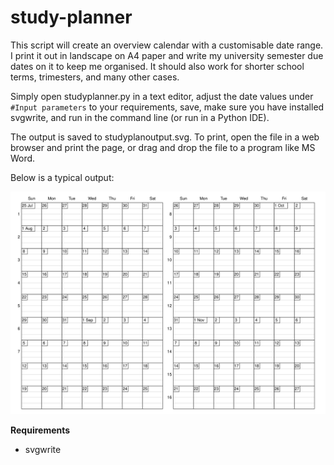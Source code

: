 study-planner
===

This script will create an overview calendar with a customisable date range. I print it out in landscape on A4 paper and write my university semester due dates on it to keep me organised. It should also work for shorter school terms, trimesters, and many other cases.

Simply open studyplanner.py in a text editor, adjust the date values under `#Input parameters` to your requirements, save, make sure you have installed svgwrite, and run in the command line (or run in a Python IDE).

The output is saved to studyplanoutput.svg. To print, open the file in a web browser and print the page, or drag and drop the file to a program like MS Word.

Below is a typical output:

![alt text][sample]

**Requirements**
* svgwrite

[sample]: https://raw.githubusercontent.com/imgui/study-planner/main/sample.svg
